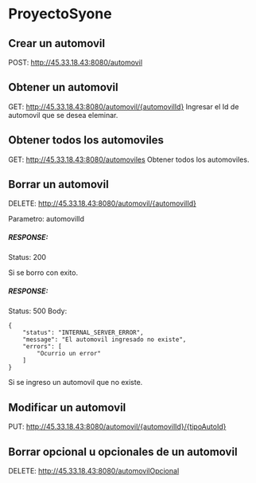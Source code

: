 # ProyectoSyone
## Crear un automovil 
POST: http://45.33.18.43:8080/automovil

## Obtener un automovil
GET: http://45.33.18.43:8080/automovil/{automovilId}
Ingresar el Id de automovil que se desea eleminar.

## Obtener todos los automoviles
GET: http://45.33.18.43:8080/automoviles
Obtener todos los automoviles.

## Borrar un automovil
DELETE: http://45.33.18.43:8080/automovil/{automovilId}


Parametro: automovilId


##### RESPONSE: 
Status: 200


Si se borro con exito.

##### RESPONSE: 
Status: 500
Body:
~~~
{
    "status": "INTERNAL_SERVER_ERROR",
    "message": "El automovil ingresado no existe",
    "errors": [
        "Ocurrio un error"
    ]
}
~~~
Si se ingreso un automovil que no existe.


## Modificar un automovil
PUT: http://45.33.18.43:8080/automovil/{automovilId}/{tipoAutoId}

## Borrar opcional u opcionales de un automovil
DELETE: http://45.33.18.43:8080/automovilOpcional



